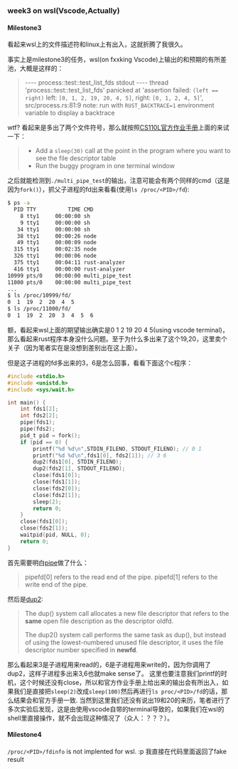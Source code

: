 ### week3 on wsl(Vscode,Actually)
#### Milestone3
看起来wsl上的文件描述符和linux上有出入，这就折腾了我很久。

事实上是milestone3的任务，wsl(on fxxking Vscode)上输出的和预期的有所差池，大概是这样的：

> ---- process::test::test_list_fds stdout ----
> thread 'process::test::test_list_fds' panicked at 'assertion failed: `(left == right)`
>   left: `[0, 1, 2, 19, 20, 4, 5]`,
>  right: `[0, 1, 2, 4, 5]`', src/process.rs:81:9
> note: run with `RUST_BACKTRACE=1` environment variable to display a backtrace

wtf? 看起来是多出了两个文件符号，那么就按照[CS110L官方作业手册](https://reberhardt.com/cs110l/spring-2020/assignments/week-3-exercises/)上面的来试一下：

> * Add a `sleep(30)` call at the point in the program where you want to see the file descriptor table
> * Run the buggy program in one terminal window

之后就能检测到`./multi_pipe_test`的输出，注意可能会有两个同样的cmd（这是因为`fork()`），抓父子进程的fd出来看看(使用`ls /proc/<PID>/fd`):

```bash
$ ps -a
  PID TTY          TIME CMD
    8 tty1     00:00:00 sh
    9 tty1     00:00:00 sh
   34 tty1     00:00:00 sh
   38 tty1     00:00:26 node
   49 tty1     00:00:09 node
  315 tty1     00:02:35 node
  326 tty1     00:00:06 node
  375 tty1     00:04:11 rust-analyzer
  416 tty1     00:00:00 rust-analyzer
10999 pts/0    00:00:00 multi_pipe_test
11000 pts/0    00:00:00 multi_pipe_test
...
$ ls /proc/10999/fd/
0  1  19  2  20  4  5
$ ls /proc/11000/fd/
0  1  19  2  20  3  4  5  6
```

额，看起来wsl上面的期望输出确实是0 1 2 19 20 4 5(using vscode terminal)，那么看起来rust程序本身没什么问题。至于为什么多出来了这个19,20，这里卖个关子（因为笔者实在是没想到差别出在这上面）。

但是这子进程的fd多出来的3，6是怎么回事，看看下面这个c程序：

```c
#include <stdio.h>
#include <unistd.h>
#include <sys/wait.h>

int main() {
    int fds1[2];
    int fds2[2];
    pipe(fds1);
    pipe(fds2);
    pid_t pid = fork();
    if (pid == 0) {
        printf("%d %d\n",STDIN_FILENO, STDOUT_FILENO); // 0 1
        printf("%d %d\n",fds1[0], fds2[1]); // 3 6
        dup2(fds1[0], STDIN_FILENO);
        dup2(fds2[1], STDOUT_FILENO);
        close(fds1[0]);
        close(fds1[1]);
        close(fds2[0]);
        close(fds2[1]);
        sleep(2);
        return 0;
    }
    close(fds1[0]);
    close(fds2[1]);
    waitpid(pid, NULL, 0);
    return 0;
}
```

首先需要明白[pipe](https://man7.org/linux/man-pages/man2/pipe.2.html)做了什么：

> pipefd[0] refers to the read end of the pipe.  pipefd[1] refers to the write end of the pipe.

然后是[dup2](https://man7.org/linux/man-pages/man2/dup2.2.html):

> The dup() system call allocates a new file descriptor that refers to the **same** open file description as the descriptor oldfd.
>
> The dup2() system call performs the same task as dup(), but instead of using the lowest-numbered unused file descriptor, it uses the file descriptor number specified in **newfd**.

那么看起来3是子进程用来read的，6是子进程用来write的，因为你调用了dup2，这样子进程多出来3,6也就make sense了。
这里也要注意我们printf的时机，这个时候还没有close，所以和官方作业手册上给出来的输出会有所出入，如果我们是直接把``sleep(2)``改成``sleep(100)``然后再进行``ls proc/<PID>/fd``的话，那么结果会和官方手册一致.
当然到这里我们还没有说出19和20的来历，笔者进行了多次实验后发现，这是由使用vscode自带的terminal导致的，如果我们在wsl的shell里直接操作，就不会出现这种情况了（众人：？？？）。

#### Milestone4
``/proc/<PID>/fdinfo`` is not implented for wsl. :p
我直接在代码里面返回了fake result